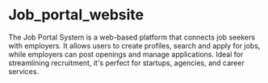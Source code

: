 # Job_portal_website
The Job Portal System is a web-based platform that connects job seekers with employers. It allows users to create profiles, search and apply for jobs, while employers can post openings and manage applications. Ideal for streamlining recruitment, it's perfect for startups, agencies, and career services.
